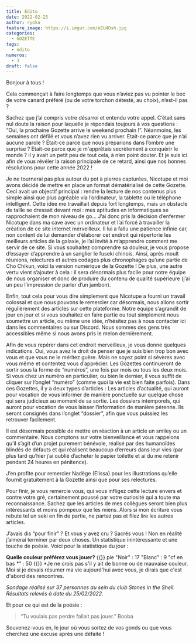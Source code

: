 ```yaml
---
title: Edito
date: 2022-02-25
author: ryoka
feature_image: https://i.imgur.com/eEU4Dsh.jpg
categories:
  - GOZETTE
tags:
  - edito
numeros: 
  - 3
draft: false
---
```


Bonjour à tous ! 

Cela commençait à faire longtemps que vous n’aviez pas vu pointer le bec de votre canard préféré (ou de votre torchon détesté, au choix), n’est-il pas ? 

Sachez que j’ai compris votre désarroi et entendu votre appel. C’était sans nul doute la raison pour laquelle je répondais toujours à vos questions : “Oui, la prochaine Gozette arrive le weekend prochain !”. Néanmoins, les semaines ont défilé et vous n’avez rien vu arriver. Etait-ce parce que je n’ai aucune parole ? Était-ce parce que nous préparions dans l’ombre une surprise ? Etait-ce parce que je m'apprêtais secrètement à conquérir le monde ? il y avait un petit peu de tout cela, à n’en point douter. Et je suis ici afin de vous révéler la raison principale de ce retard, ainsi que nos bonnes résolutions pour cette année 2022 ! 

<!--more-->

Je ne tournerai pas plus autour du pot à pierres capturées, Nicotupe et moi avons décidé de mettre en place un format dématérialisé de cette Gozette. Ceci avait un objectif principal : rendre la lecture de nos contenus plus simple ainsi que plus agréable via l’ordinateur, la tablette ou le téléphone intelligent. 
Cette idée me travaillait depuis fort longtemps, mais un obstacle de taille se dressait devant moi : mes aptitudes en informatiques se rapprochaient de mon niveau de go… 
J’ai donc pris la décision d’enfermer Nicotupe dans ma cave avec un ordinateur et l’ai forcé à travailler la création de ce site internet merveilleux. Il lui a fallu une patience infinie car, non content de lui demander d’élaborer cet endroit qui répertorie les meilleurs articles de la galaxie, je l’ai invité à m’apprendre comment me servir de ce site. Si vous souhaitez comprendre sa douleur, je vous propose d’essayer d’apprendre à un sanglier le fuseki chinois. 
Ainsi, après moult réunions, relectures et autres codages plus chronophages qu’une partie de Cho Chikun, voici la version numérique de la Gozette ! De plus, une autre vertu vient s’ajouter à cela : il sera désormais plus facile pour notre équipe de nous organiser et donc de produire du contenu de qualité supérieure (j’ai un peu l’impression de parler d’un jambon).

Enfin, tout cela pour vous dire simplement que Nicotupe a fourni un travail colossal et que nous pouvons le remercier car désormais, nous allons sortir régulièrement des articles sur cette plateforme. Notre équipe s’agrandit de jour en jour et si vous souhaitez en faire partie ou tout simplement nous soumettre un article, ou même une idée, n’hésitez pas à nous contacter ici dans les commentaires ou sur Discord. Nous sommes des gens très accessibles même si nous avons pris le melon dernièrement. 

Afin de vous repérer dans cet endroit merveilleux, je vous donne quelques indications. Oui, vous avez le droit de penser que je suis bien trop bon avec vous et que vous ne le méritez guère. Mais ne soyez point si sévères avec vous même et contentez vous d’apprécier. 
Les Gozettes continueront de sortir sous la forme de “numéros”, une fois par mois ou tous les deux mois. Si vous chez un numéro en particulier, ou bien le dernier, il vous suffit de cliquer sur l’onglet “numéro” (comme quoi la vie est bien faite parfois). Dans ces Gozettes, il y a deux types d’articles : 
Les articles d’actualité, qui auront pour vocation de vous informer de manière ponctuelle sur quelque chose qui sera judicieux au moment de sa sortie. 
Les dossiers intemporels, qui auront pour vocation de vous laisser l’information de manière pérenne. Ils seront consignés dans l’onglet “dossier”, afin que vous puissiez les retrouver facilement. 

Il est désormais possible de mettre en réaction à un article un smiley ou un commentaire. Nous comptons sur votre bienveillance et vous rappelons qu’il s’agit d’un projet purement bénévole, réalisé par des humanoïdes blindés de défauts et qui réalisent beaucoup d’erreurs dans leur vies (par plus tard qu’hier j’ai oublié d’acheter le papier toilette et ai du me retenir pendant 24 heures en pénitence).

J’en profite pour remercier Nadège (Elissa) pour les illustrations qu’elle fournit gratuitement à la Gozette ainsi que pour ses relectures. 

Pour finir, je vous remercie vous, qui vous infligez cette lecture envers et contre votre gré, certainement poussé par votre curiosité qui a toute ma reconnaissance. Sachez que les articles de mes collègues seront bien plus intéressants et moins pompeux que les miens. Alors si mon écriture vous rebute tel un seki en fin de partie, ne partez pas et filez lire les autres articles. 

J’avais dis “pour finir” ? Et vous y avez cru ? Sacrés vous ! Non en réalité j’aimerai terminer par deux choses. Un statistique inintéressante et une touche de poésie. 
Voici pour la statistique du jour :

**Quelle couleur préférez vous jouer?**
{{<mermaid>}}
pie
  "Noir" : 17
  "Blanc" : 9
  "cf en bas *" : 50
{{</mermaid>}}
*Je ne crois pas s'il y ait de bonne ou de mauvaise couleur. Moi si je devais résumer ma vie aujourd'hui avec vous, je dirais que c'est d'abord des rencontres.

*Sondage réalisé sur 37 personnes au sein du club Stones in the Shell. Résultats relevés à date du 25/02/2022.*

Et pour ce qui est de la poésie : 

> “Tu voulais pas perdre fallait pas jouer.” Booba

Souvenez-vous en, le jour où vous sortez de vos gonds ou que vous cherchez une excuse après une défaite !
